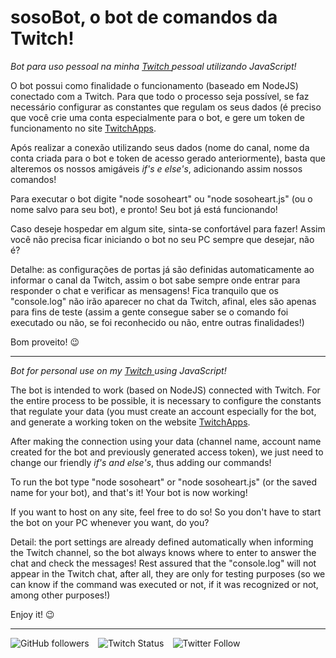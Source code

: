 # sosoBot, o bot de comandos da Twitch!

_Bot para uso pessoal na minha <a href="https://twitch.tv/holly1v4"> Twitch </a> pessoal utilizando JavaScript!_

O bot possui como finalidade o funcionamento (baseado em NodeJS) conectado com a Twitch. Para que todo o processo seja possível, se faz necessário configurar as constantes que regulam os seus dados (é preciso que você crie uma conta especialmente para o bot, e gere um token de funcionamento no site <a href="https://twitchapps.com/tmi/">TwitchApps</a>.

Após realizar a conexão utilizando seus dados (nome do canal, nome da conta criada para o bot e token de acesso gerado anteriormente), basta que alteremos os nossos amigáveis _if's e else's_, adicionando assim nossos comandos!

Para executar o bot digite "node sosoheart" ou "node sosoheart.js" (ou o nome salvo para seu bot), e pronto! Seu bot já está funcionando!

Caso deseje hospedar em algum site, sinta-se confortável para fazer! Assim você não precisa ficar iniciando o bot no seu PC sempre que desejar, não é?

Detalhe: as configurações de portas já são definidas automaticamente ao informar o canal da Twitch, assim o bot sabe sempre onde entrar para responder o chat e verificar as mensagens! Fica tranquilo que os "console.log" não irão aparecer no chat da Twitch, afinal, eles são apenas para fins de teste (assim a gente consegue saber se o comando foi executado ou não, se foi reconhecido ou não, entre outras finalidades!)

Bom proveito! 😉

---

_Bot for personal use on my <a href="https://twitch.tv/holly1v4">Twitch </a> using JavaScript!_

The bot is intended to work (based on NodeJS) connected with Twitch. For the entire process to be possible, it is necessary to configure the constants that regulate your data (you must create an account especially for the bot, and generate a working token on the website <a href="https://twitchapps.com/tmi/">TwitchApps</a>.

After making the connection using your data (channel name, account name created for the bot and previously generated access token), we just need to change our friendly _if's and else's_, thus adding our commands!

To run the bot type "node sosoheart" or "node sosoheart.js" (or the saved name for your bot), and that's it! Your bot is now working!

If you want to host on any site, feel free to do so! So you don't have to start the bot on your PC whenever you want, do you?

Detail: the port settings are already defined automatically when informing the Twitch channel, so the bot always knows where to enter to answer the chat and check the messages! Rest assured that the "console.log" will not appear in the Twitch chat, after all, they are only for testing purposes (so we can know if the command was executed or not, if it was recognized or not, among other purposes!)

Enjoy it! 😉

---

<img alt="GitHub followers" src="https://img.shields.io/github/followers/lanjoni?style=social"> ⠀<img alt="Twitch Status" src="https://img.shields.io/twitch/status/holly1v4?style=social"> ⠀<img alt="Twitter Follow" src="https://img.shields.io/twitter/follow/gutolanjoni?style=social">
